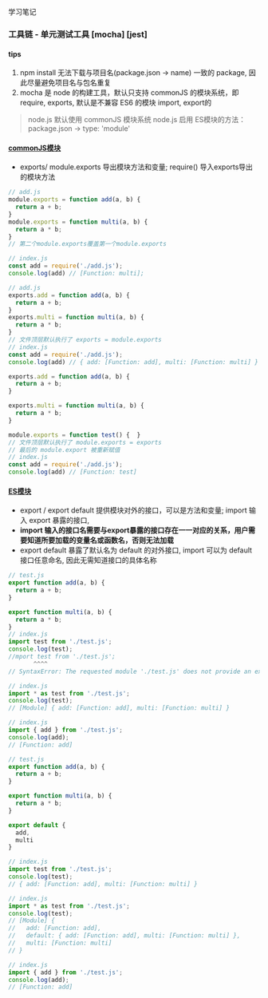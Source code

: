 学习笔记

### 工具链 - 单元测试工具 [mocha] [jest]

#### tips
1. npm install 无法下载与项目名(package.json -> name)  一致的 package, 因此尽量避免项目名与包名重复
2. mocha 是 node 的构建工具，默认只支持 commonJS 的模块系统，即 require, exports, 默认是不兼容 ES6 的模块 import, export的
  > node.js 默认使用 commonJS 模块系统
  > node.js 启用 ES模块的方法：package.json -> type: 'module'

#### [commonJS模块](http://nodejs.cn/api/modules.html#modules_modules_commonjs_modules)
- exports/ module.exports 导出模块方法和变量; require() 导入exports导出的模块方法
```js
// add.js
module.exports = function add(a, b) {
  return a + b;
}
module.exports = function multi(a, b) {
  return a * b;
}
// 第二个module.exports覆盖第一个module.exports

// index.js
const add = require('./add.js');
console.log(add) // [Function: multi];
```
```js
// add.js
exports.add = function add(a, b) {
  return a + b;
}
exports.multi = function multi(a, b) {
  return a * b;
}
// 文件顶层默认执行了 exports = module.exports
// index.js
const add = require('./add.js');
console.log(add) // { add: [Function: add], multi: [Function: multi] } 
```

```js
exports.add = function add(a, b) {
  return a + b;
}

exports.multi = function multi(a, b) {
  return a * b;
}

module.exports = function test() {  }
// 文件顶层默认执行了 module.exports = exports
// 最后的 module.export 被重新赋值
// index.js
const add = require('./add.js');
console.log(add) // [Function: test]
```

#### [ES模块](https://www.yuque.com/ostwind/es6/docs-module#699b94e1)
- export / export default 提供模块对外的接口，可以是方法和变量; import 输入 export 暴露的接口, 
- **import 输入的接口名需要与export暴露的接口存在一一对应的关系，用户需要知道所要加载的变量名或函数名，否则无法加载**
- export default 暴露了默认名为 default 的对外接口, import 可以为 default 接口任意命名, 因此无需知道接口的具体名称
```js
// test.js
export function add(a, b) {
  return a + b;
}

export function multi(a, b) {
  return a * b;
}
// index.js
import test from './test.js';
console.log(test); 
//mport test from './test.js';
       ^^^^
// SyntaxError: The requested module './test.js' does not provide an export named 'default'

// index.js
import * as test from './test.js';
console.log(test);
// [Module] { add: [Function: add], multi: [Function: multi] }

// index.js
import { add } from './test.js';
console.log(add);
// [Function: add]
```

```js
// test.js
export function add(a, b) {
  return a + b;
}

export function multi(a, b) {
  return a * b;
}

export default {
  add,
  multi
}

// index.js
import test from './test.js';
console.log(test);
// { add: [Function: add], multi: [Function: multi] }

// index.js
import * as test from './test.js';
console.log(test);
// [Module] {
//   add: [Function: add],
//   default: { add: [Function: add], multi: [Function: multi] },
//   multi: [Function: multi]
// }

// index.js
import { add } from './test.js';
console.log(add);
// [Function: add]
```

